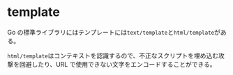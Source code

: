 # template

Go の標準ライブラリにはテンプレートには`text/template`と`html/template`がある。

`html/template`はコンテキストを認識するので、不正なスクリプトを埋め込む攻撃を回避したり、URL で使用できない文字をエンコードすることができる。
